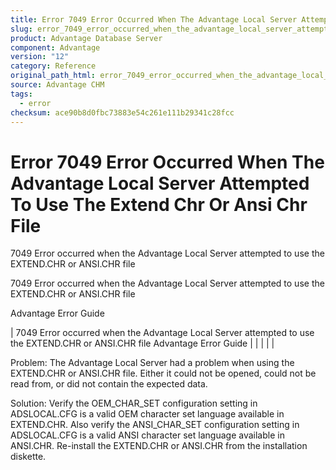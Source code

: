 ```yaml
---
title: Error 7049 Error Occurred When The Advantage Local Server Attempted To Use The Extend Chr Or Ansi Chr File
slug: error_7049_error_occurred_when_the_advantage_local_server_attempted_to_use_the_extend_chr_or_ansi_chr_file
product: Advantage Database Server
component: Advantage
version: "12"
category: Reference
original_path_html: error_7049_error_occurred_when_the_advantage_local_server_attempted_to_use_the_extend_chr_or_ansi_chr_file.htm
source: Advantage CHM
tags:
  - error
checksum: ace90b8d0fbc73883e54c261e111b29341c28fcc
---
```


# Error 7049 Error Occurred When The Advantage Local Server Attempted To Use The Extend Chr Or Ansi Chr File

7049 Error occurred when the Advantage Local Server attempted to use the EXTEND.CHR or ANSI.CHR file

7049 Error occurred when the Advantage Local Server attempted to use the EXTEND.CHR or ANSI.CHR file

Advantage Error Guide

| 7049 Error occurred when the Advantage Local Server attempted to use the EXTEND.CHR or ANSI.CHR file  Advantage Error Guide |  |  |  |  |

Problem: The Advantage Local Server had a problem when using the EXTEND.CHR or ANSI.CHR file. Either it could not be opened, could not be read from, or did not contain the expected data.

Solution: Verify the OEM\_CHAR\_SET configuration setting in ADSLOCAL.CFG is a valid OEM character set language available in EXTEND.CHR. Also verify the ANSI\_CHAR\_SET configuration setting in ADSLOCAL.CFG is a valid ANSI character set language available in ANSI.CHR. Re-install the EXTEND.CHR or ANSI.CHR from the installation diskette.
